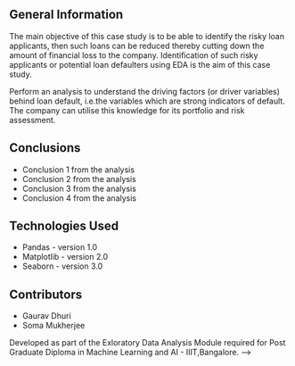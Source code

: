 

## General Information
The main objective of this case study is to be able to identify the risky loan applicants, 
then such loans can be reduced thereby cutting down the amount of financial loss to the company. 
Identification of such risky applicants or potential loan defaulters using EDA is the aim of this case study.   

Perform an analysis to understand the driving factors (or driver variables)
behind loan default, i.e.the variables which are strong indicators of default.  
The company can utilise this knowledge for its portfolio and risk assessment. 

## Conclusions
- Conclusion 1 from the analysis
- Conclusion 2 from the analysis
- Conclusion 3 from the analysis
- Conclusion 4 from the analysis


## Technologies Used
- Pandas - version 1.0
- Matplotlib - version 2.0
- Seaborn - version 3.0


## Contributors
* Gaurav Dhuri
* Soma Mukherjee



Developed as part of the Exloratory Data Analysis Module required for Post Graduate Diploma in Machine Learning and AI - IIIT,Bangalore. -->

